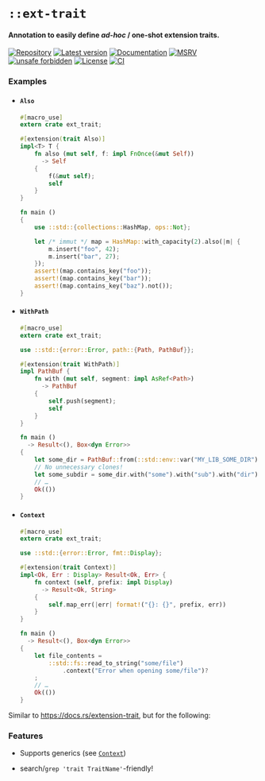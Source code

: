 # `::ext-trait`

#### Annotation to easily define _ad-hoc_ / one-shot extension traits.

[![Repository](https://img.shields.io/badge/repository-GitHub-brightgreen.svg)](
https://github.com/danielhenrymantilla/ext-trait.rs)
[![Latest version](https://img.shields.io/crates/v/ext-trait.svg)](
https://crates.io/crates/ext-trait)
[![Documentation](https://docs.rs/ext-trait/badge.svg)](
https://docs.rs/ext-trait)
[![MSRV](https://img.shields.io/badge/MSRV-1.42.0-white)](
https://gist.github.com/danielhenrymantilla/8e5b721b3929084562f8f65668920c33)
[![unsafe forbidden](https://img.shields.io/badge/unsafe-forbidden-success.svg)](
https://github.com/rust-secure-code/safety-dance/)
[![License](https://img.shields.io/crates/l/ext-trait.svg)](
https://github.com/danielhenrymantilla/ext-trait.rs/blob/master/LICENSE-ZLIB)
[![CI](https://github.com/danielhenrymantilla/ext-trait.rs/workflows/CI/badge.svg)](
https://github.com/danielhenrymantilla/ext-trait.rs/actions)

### Examples

  - #### `Also`

    ```rust ,no_run
    #[macro_use]
    extern crate ext_trait;

    #[extension(trait Also)]
    impl<T> T {
        fn also (mut self, f: impl FnOnce(&mut Self))
          -> Self
        {
            f(&mut self);
            self
        }
    }

    fn main ()
    {
        use ::std::{collections::HashMap, ops::Not};

        let /* immut */ map = HashMap::with_capacity(2).also(|m| {
            m.insert("foo", 42);
            m.insert("bar", 27);
        });
        assert!(map.contains_key("foo"));
        assert!(map.contains_key("bar"));
        assert!(map.contains_key("baz").not());
    }
    ```

  - #### `WithPath`

    ```rust ,no_run
    #[macro_use]
    extern crate ext_trait;

    use ::std::{error::Error, path::{Path, PathBuf}};

    #[extension(trait WithPath)]
    impl PathBuf {
        fn with (mut self, segment: impl AsRef<Path>)
          -> PathBuf
        {
            self.push(segment);
            self
        }
    }

    fn main ()
      -> Result<(), Box<dyn Error>>
    {
        let some_dir = PathBuf::from(::std::env::var("MY_LIB_SOME_DIR")?);
        // No unnecessary clones!
        let some_subdir = some_dir.with("some").with("sub").with("dir");
        // …
        Ok(())
    }
    ```

  - #### `Context`

    ```rust ,no_run
    #[macro_use]
    extern crate ext_trait;

    use ::std::{error::Error, fmt::Display};

    #[extension(trait Context)]
    impl<Ok, Err : Display> Result<Ok, Err> {
        fn context (self, prefix: impl Display)
          -> Result<Ok, String>
        {
            self.map_err(|err| format!("{}: {}", prefix, err))
        }
    }

    fn main ()
      -> Result<(), Box<dyn Error>>
    {
        let file_contents =
            ::std::fs::read_to_string("some/file")
                .context("Error when opening some/file")?
        ;
        // …
        Ok(())
    }
    ```

Similar to <https://docs.rs/extension-trait>, but for the following:

### Features

  - Supports generics (see [`Context`](#context))

  - search/`grep 'trait TraitName'`-friendly!
